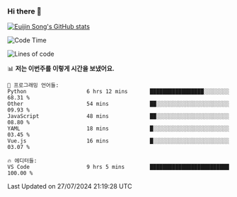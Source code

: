 ### Hi there 👋

[![Euijin Song's GitHub stats](https://github-readme-stats.vercel.app/api?username=lstar2397&count_private=true&show_icons=true&theme=tokyonight&locale=kr)](https://github.com/anuraghazra/github-readme-stats)

<!--START_SECTION:waka-->
![Code Time](http://img.shields.io/badge/Code%20Time-342%20hrs%2035%20mins-blue)

![Lines of code](https://img.shields.io/badge/%EC%A0%80%EB%8A%94%20%EC%97%AC%ED%83%9C%EA%B9%8C%EC%A7%80%20-628.1%20thousand%20%EC%A4%84%EC%9D%98%20%EC%BD%94%EB%93%9C%EB%A5%BC%20%EC%9E%91%EC%84%B1%ED%96%88%EC%96%B4%EC%9A%94.-blue)

📊 **저는 이번주를 이렇게 시간을 보냈어요.** 

```text
💬 프로그래밍 언어들: 
Python                   6 hrs 12 mins       █████████████████░░░░░░░░   68.31 % 
Other                    54 mins             ██░░░░░░░░░░░░░░░░░░░░░░░   09.93 % 
JavaScript               48 mins             ██░░░░░░░░░░░░░░░░░░░░░░░   08.80 % 
YAML                     18 mins             █░░░░░░░░░░░░░░░░░░░░░░░░   03.45 % 
Vue.js                   16 mins             █░░░░░░░░░░░░░░░░░░░░░░░░   03.07 % 

🔥 에디터들: 
VS Code                  9 hrs 5 mins        █████████████████████████   100.00 % 
```


 Last Updated on 27/07/2024 21:19:28 UTC
<!--END_SECTION:waka-->

<!--
**lstar2397/lstar2397** is a ✨ _special_ ✨ repository because its `README.md` (this file) appears on your GitHub profile.

Here are some ideas to get you started:

- 🔭 I’m currently working on ...
- 🌱 I’m currently learning ...
- 👯 I’m looking to collaborate on ...
- 🤔 I’m looking for help with ...
- 💬 Ask me about ...
- 📫 How to reach me: ...
- 😄 Pronouns: ...
- ⚡ Fun fact: ...
-->
